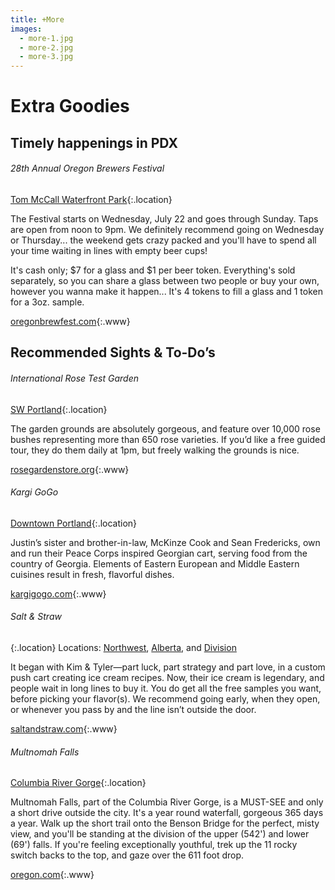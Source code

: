 ```yaml
---
title: +More
images:
  - more-1.jpg
  - more-2.jpg
  - more-3.jpg
---
```


# Extra Goodies

## Timely happenings in PDX

###### 28th Annual Oregon Brewers Festival

[Tom McCall Waterfront Park](https://goo.gl/maps/j1cGX){:.location}

The Festival starts on Wednesday, July 22 and goes through Sunday. Taps are
open from noon to 9pm. We definitely recommend going on Wednesday or Thursday...
the weekend gets crazy packed and you'll have to spend all your time waiting in
lines with empty beer cups!

It's cash only; $7 for a glass and $1 per beer token. Everything's sold
separately, so you can share a glass between two people or buy your own,
however you wanna make it happen... It's 4 tokens to fill a glass and 1
token for a 3oz. sample.

[oregonbrewfest.com](http://www.oregonbrewfest.com/){:.www}

## Recommended Sights & To-Do’s

###### International Rose Test Garden

[SW Portland](https://goo.gl/maps/28du7){:.location}

The garden grounds are absolutely gorgeous, and feature over 10,000 rose bushes
representing more than 650 rose varieties. If you’d like a free guided tour,
they do them daily at 1pm, but freely walking the grounds is nice.

[rosegardenstore.org](http://www.rosegardenstore.org/international-rose-test-garden.cfm){:.www}

###### Kargi GoGo

[Downtown Portland](https://goo.gl/maps/Z5gwa){:.location}

Justin’s sister and brother-in-law, McKinze Cook and Sean Fredericks, own and
run their Peace Corps inspired Georgian cart, serving food from the country of
Georgia. Elements of Eastern European and Middle Eastern cuisines result in
fresh, flavorful dishes.

[kargigogo.com](http://kargigogo.com/){:.www}

###### Salt & Straw

{:.location}
Locations: [Northwest](https://goo.gl/maps/mWn4G),
[Alberta](https://goo.gl/maps/15oYU), and [Division](https://goo.gl/maps/QYdEl)

It began with Kim & Tyler—part luck, part strategy and part love, in a custom
push cart creating ice cream recipes. Now, their ice cream is legendary, and
people wait in long lines to buy it. You do get all the free samples you want,
before picking your flavor(s). We recommend going early, when they open, or
whenever you pass by and the line isn’t outside the door.  

[saltandstraw.com](http://saltandstraw.com/){:.www}

###### Multnomah Falls

[Columbia River Gorge](https://goo.gl/maps/yVjbY){:.location}

Multnomah Falls, part of the Columbia River Gorge, is a MUST-SEE and only a
short drive outside the city. It's a year round waterfall, gorgeous 365 days
a year. Walk up the short trail onto the Benson Bridge for the perfect, misty
view, and you'll be standing at the division of the upper (542') and lower
(69') falls. If you're feeling exceptionally youthful, trek up the 11 rocky
switch backs to the top, and gaze over the 611 foot drop.

[oregon.com](http://www.oregon.com/attractions/multnomah_falls){:.www}
